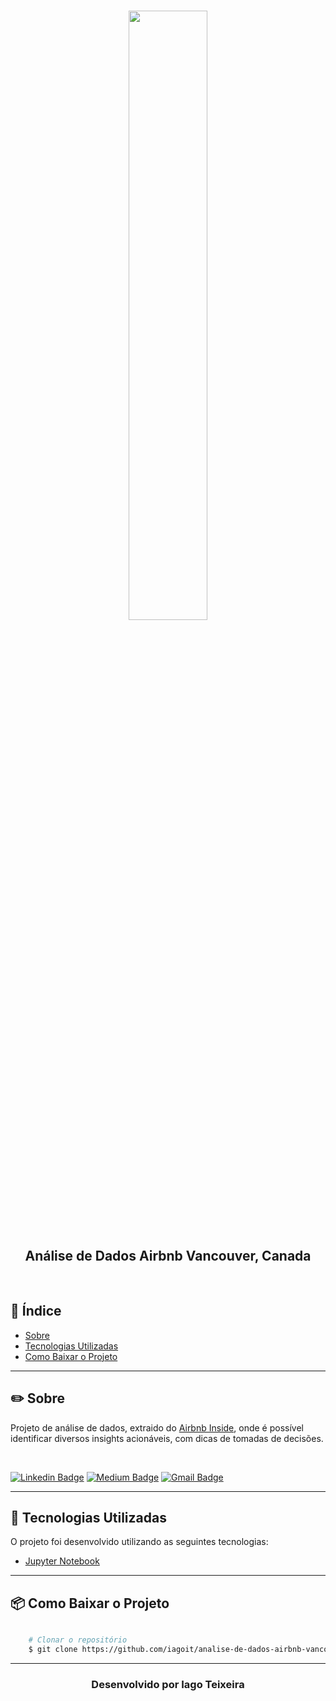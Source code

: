 <h1 align="center">
    <img width="50%" src="https://vidacigana.com/wp-content/uploads/2018/06/como-funciona-airbnb-1.jpg">
</h1>

<h2 align="center">
    Análise de Dados Airbnb Vancouver, Canada
</h2>

<br>

##  📑  Índice

- [Sobre](#-sobre)
- [Tecnologias Utilizadas](#-tecnologias-utilizadas)
- [Como Baixar o Projeto](#-como-baixar-o-projeto)

---

## ✏️ Sobre

Projeto de análise de dados, extraido do [Airbnb Inside](http://insideairbnb.com/get-the-data.html), onde é possível identificar diversos insights acionáveis, com dicas de tomadas de decisões.

<br>

[![Linkedin Badge](https://img.shields.io/badge/-iagoit-blue?style=flat-square&logo=Linkedin&logoColor=white&link=https://www.linkedin.com/in/iagoteixeira)](https://www.linkedin.com/in/iagoteixeira)
[![Medium Badge](https://img.shields.io/badge/-@iagoitz-03a57a?style=flat-square&labelColor=000000&logo=Medium&link=https://iagoitz.medium.com/)](https://iagoitz.medium.com/)
[![Gmail Badge](https://img.shields.io/badge/-iago.sty@gmail.com-c14438?style=flat-square&logo=Gmail&logoColor=white&link=mailto:iago.sty@gmail.com)](mailto:iago.sty@gmail.com)


---

## 🚀 Tecnologias Utilizadas

O projeto foi desenvolvido utilizando as seguintes tecnologias: 

- [Jupyter Notebook](https://jupyter.org/)

---

## 📦 Como Baixar o Projeto

```bash

    # Clonar o repositório
    $ git clone https://github.com/iagoit/analise-de-dados-airbnb-vancouver

```

---

<h3 align="center">Desenvolvido por Iago Teixeira</h3>
